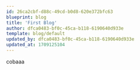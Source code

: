 ```yaml
---
id: 26ca2cbf-d88c-49cd-b0d8-620e372bfc63
blueprint: blog
title: 'First Blog'
author: dfca0483-bf0c-45ca-b118-6190640d933e
template: blog/default
updated_by: dfca0483-bf0c-45ca-b118-6190640d933e
updated_at: 1709125104
---
```

cobaaa